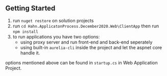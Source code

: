 ## Getting Started

1. run `nuget restore` on solution projects
2. run `cd Hahn.ApplicatonProcess.December2020.Web\ClientApp` then run `npm install`
3. to run applications you have two options:
    - using proxy server and run front-end and back-end seperately
    -  using built-in `aurelia-cli` inside the project and let the aspnet core handle it.
  
  options mentioned above can be found in `startup.cs` in Web Application Project.
